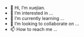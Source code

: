 - 👋 Hi, I’m xuejian.
- 👀 I’m interested in ...
- 🌱 I’m currently learning ...
- 💞️ I’m looking to collaborate on ...
- 📫 How to reach me ...
